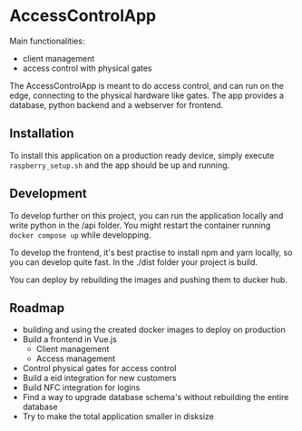 # AccessControlApp

Main functionalities:
- client management
- access control with physical gates

The AccessControlApp is meant to do access control, and can run on the edge, 
connecting to the physical hardware like gates. 
The app provides a database, python backend and a webserver for frontend.



## Installation

To install this application on a production ready device, 
simply execute `raspberry_setup.sh` and the app should be up and running. 


## Development

To develop further on this project, you can run the application locally and write python in the
/api folder. You might restart the container running `docker compose up` while developping.

To develop the frontend, it's best practise to install npm and yarn locally,
so you can develop quite fast. In the ./dist folder your project is build. 

You can deploy by rebuilding the images and pushing them to ducker hub.


## Roadmap

- building and using the created docker images to deploy on production
- Build a frontend in Vue.js
    - Client management
    - Access management
- Control physical gates for access control
- Build a eid integration for new customers
- Build NFC integration for logins
- Find a way to upgrade database schema's without rebuilding the entire database
- Try to make the total application smaller in disksize
